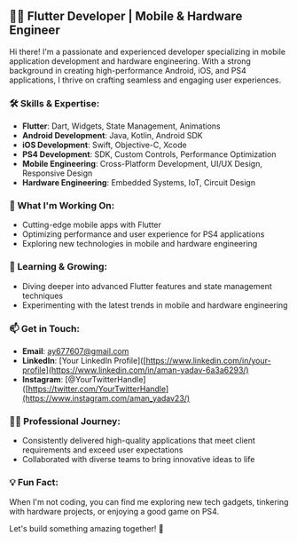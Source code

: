 ## 👨‍💻 Flutter Developer | Mobile & Hardware Engineer

Hi there! I'm a passionate and experienced developer specializing in mobile application development and hardware engineering. With a strong background in creating high-performance Android, iOS, and PS4 applications, I thrive on crafting seamless and engaging user experiences.

### 🛠️ Skills & Expertise:
- **Flutter**: Dart, Widgets, State Management, Animations
- **Android Development**: Java, Kotlin, Android SDK
- **iOS Development**: Swift, Objective-C, Xcode
- **PS4 Development**: SDK, Custom Controls, Performance Optimization
- **Mobile Engineering**: Cross-Platform Development, UI/UX Design, Responsive Design
- **Hardware Engineering**: Embedded Systems, IoT, Circuit Design

### 🚀 What I'm Working On:
- Cutting-edge mobile apps with Flutter
- Optimizing performance and user experience for PS4 applications
- Exploring new technologies in mobile and hardware engineering

### 🌱 Learning & Growing:
- Diving deeper into advanced Flutter features and state management techniques
- Experimenting with the latest trends in mobile and hardware engineering

### 📫 Get in Touch:
- **Email**: [ay677607@gmail.com](mailto:ay677607@gmail.com)
- **LinkedIn**: [Your LinkedIn Profile]([https://www.linkedin.com/in/your-profile](https://www.linkedin.com/in/aman-yadav-6a3a6293/)
- **Instagram**: [@YourTwitterHandle]([https://twitter.com/YourTwitterHandle](https://www.instagram.com/aman_yadav23/)

### 🧑‍💼 Professional Journey:
- Consistently delivered high-quality applications that meet client requirements and exceed user expectations
- Collaborated with diverse teams to bring innovative ideas to life

### 💡 Fun Fact:
When I'm not coding, you can find me exploring new tech gadgets, tinkering with hardware projects, or enjoying a good game on PS4.

Let's build something amazing together! 🚀
